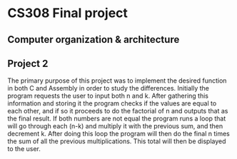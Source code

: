 # CS308 Final project 
## Computer organization & architecture

## Project 2

The primary purpose of this project was to implement the desired function in both C and Assembly in order to study the differences. Initially the program requests the user to input both n and k. After gathering this information and storing it the program checks if the values are equal to each other, and if so it proceeds to do the factorial of n and outputs that as the final result. If both numbers are not equal the program runs a loop that will go through each (n-k) and multiply it with the previous sum, and then decrement k. After doing this loop the program will then do the final n times the sum of all the previous multiplications. This total will then be displayed to the user.

